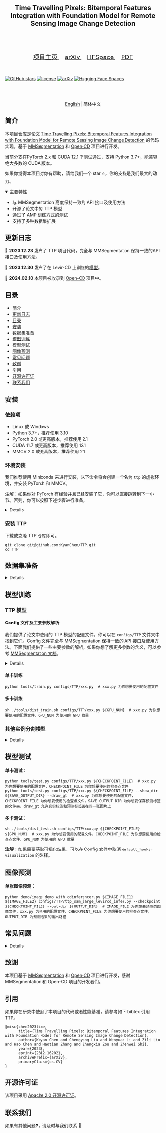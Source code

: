 <div align="center">
    <h2>
        Time Travelling Pixels: Bitemporal Features Integration with Foundation Model for Remote Sensing Image Change Detection
    </h2>
</div>
<br>

[//]: # (<div align="center">)

[//]: # (  <img src="resources/RSPrompter.png" width="800"/>)

[//]: # (</div>)
<br>
<div align="center">
  <a href="https://kychen.me/TTP">
    <span style="font-size: 20px; ">项目主页</span>
  </a>
  &nbsp;&nbsp;&nbsp;&nbsp;
  <a href="https://arxiv.org/abs/2312.16202">
    <span style="font-size: 20px; ">arXiv</span>
  </a>
  &nbsp;&nbsp;&nbsp;&nbsp;
  <a href="https://huggingface.co/spaces/KyanChen/TTP">
    <span style="font-size: 20px; ">HFSpace</span>
  </a>
    &nbsp;&nbsp;&nbsp;&nbsp;
  <a href="resources/ttp.pdf">
    <span style="font-size: 20px; ">PDF</span>
  </a>
</div>
<br>
<br>

[![GitHub stars](https://badgen.net/github/stars/KyanChen/TTP)](https://github.com/KyanChen/TTP)
[![license](https://img.shields.io/badge/license-Apache--2.0-green)](LICENSE)
[![arXiv](https://img.shields.io/badge/arXiv-2312.16202-b31b1b.svg)](https://arxiv.org/abs/2312.16202)
[![Hugging Face Spaces](https://img.shields.io/badge/%F0%9F%A4%97%20Hugging%20Face-Spaces-blue)](https://huggingface.co/spaces/KyanChen/TTP)

<br>
<br>

<div align="center">

[English](README.md) | 简体中文

</div>


## 简介

本项目仓库是论文 [Time Travelling Pixels: Bitemporal Features Integration with Foundation Model for Remote Sensing Image Change Detection](https://arxiv.org/abs/2312.16202) 的代码实现，基于 [MMSegmentation](https://github.com/open-mmlab/mmsegmentation) 和 [Open-CD](https://github.com/likyoo/open-cd) 项目进行开发。

当前分支在PyTorch 2.x 和 CUDA 12.1 下测试通过，支持 Python 3.7+，能兼容绝大多数的 CUDA 版本。

如果你觉得本项目对你有帮助，请给我们一个 star ⭐️，你的支持是我们最大的动力。

<details open>
<summary>主要特性</summary>

- 与 MMSegmentation 高度保持一致的 API 接口及使用方法
- 开源了论文中的 TTP 模型
- 通过了 AMP 训练方式的测试
- 支持了多种数据集扩展

</details>

## 更新日志

🌟 **2023.12.23** 发布了 TTP 项目代码，完全与 MMSegmentation 保持一致的API接口及使用方法。

🌟 **2023.12.30** 发布了在 Levir-CD 上训练的[模型](https://huggingface.co/spaces/KyanChen/TTP/blob/main/ckpt/epoch_270.pth)。

🌟 **2024.02.10** 本项目被收录到 [Open-CD](https://github.com/likyoo/open-cd/tree/main/configs/ttp) 项目中。


[//]: # (## TODO)


## 目录

- [简介](#简介)
- [更新日志](#更新日志)
- [目录](#目录)
- [安装](#安装)
- [数据集准备](#数据集准备)
- [模型训练](#模型训练)
- [模型测试](#模型测试)
- [图像预测](#图像预测)
- [常见问题](#常见问题)
- [致谢](#致谢)
- [引用](#引用)
- [开源许可证](#开源许可证)
- [联系我们](#联系我们)

## 安装

### 依赖项

- Linux 或 Windows
- Python 3.7+，推荐使用 3.10
- PyTorch 2.0 或更高版本，推荐使用 2.1
- CUDA 11.7 或更高版本，推荐使用 12.1
- MMCV 2.0 或更高版本，推荐使用 2.1

### 环境安装

我们推荐使用 Miniconda 来进行安装，以下命令将会创建一个名为 `ttp` 的虚拟环境，并安装 PyTorch 和 MMCV。

注解：如果你对 PyTorch 有经验并且已经安装了它，你可以直接跳转到下一小节。否则，你可以按照下述步骤进行准备。

<details>

**步骤 0**：安装 [Miniconda](https://docs.conda.io/projects/miniconda/en/latest/index.html)。

**步骤 1**：创建一个名为 `ttp` 的虚拟环境，并激活它。

```shell
conda create -n ttp python=3.10 -y
conda activate ttp
```

**步骤 2**：安装 [PyTorch2.1.x](https://pytorch.org/get-started/locally/)。

Linux/Windows:
```shell
pip install torch==2.1.2 torchvision==0.16.2 torchaudio==2.1.2 --index-url https://download.pytorch.org/whl/cu121
```
或者

```shell
conda install pytorch==2.1.2 torchvision==0.16.2 torchaudio==2.1.2 pytorch-cuda=12.1 -c pytorch -c nvidia
```


**步骤 3**：安装 [MMCV2.1.x](https://mmcv.readthedocs.io/en/latest/get_started/installation.html)。

```shell
pip install -U openmim
mim install mmcv==2.1.0
```

**步骤 4**：安装其他依赖项。

```shell
pip install -U wandb einops importlib peft==0.8.2 scipy ftfy prettytable torchmetrics==1.3.1 transformers==4.38.1
```


</details>

### 安装 TTP

下载或克隆 TTP 仓库即可。

```shell
git clone git@github.com:KyanChen/TTP.git
cd TTP
```

## 数据集准备

<details>

### Levir-CD变化检测数据集

#### 数据下载

- 图片及标签下载地址： [Levir-CD](https://chenhao.in/LEVIR/)。


#### 组织方式

你也可以选择其他来源进行数据的下载，但是需要将数据集组织成如下的格式：

```
${DATASET_ROOT} # 数据集根目录，例如：/home/username/data/levir-cd
├── train
│   ├── A
│   ├── B
│   └── label
├── val
│   ├── A
│   ├── B
│   └── label
└── test
    ├── A
    ├── B
    └── label
```

注解：在项目文件夹中，我们提供了一个名为 `data` 的文件夹，其中包含了上述数据集的组织方式的示例。

### 其他数据集

如果你想使用其他数据集，可以参考 [MMSegmentation 文档](https://mmsegmentation.readthedocs.io/zh-cn/latest/user_guides/2_dataset_prepare.html) 来进行数据集的准备。

</details>

## 模型训练

### TTP 模型

#### Config 文件及主要参数解析

我们提供了论文中使用的 TTP 模型的配置文件，你可以在 `configs/TTP` 文件夹中找到它们。Config 文件完全与 MMSegmentation 保持一致的 API 接口及使用方法。下面我们提供了一些主要参数的解析。如果你想了解更多参数的含义，可以参考 [MMSegmentation 文档](https://mmsegmentation.readthedocs.io/zh-cn/latest/user_guides/1_config.html)。

<details>

**参数解析**：

- `work_dir`：模型训练的输出路径，一般不需要修改。
- `default_hooks-CheckpointHook`：模型训练过程中的检查点保存配置，一般不需要修改。
- `default_hooks-visualization`：模型训练过程中的可视化配置，**训练时注释，测试时取消注释**。
- `vis_backends-WandbVisBackend`：网络端可视化工具的配置，**打开注释后，需要在 `wandb` 官网上注册账号，可以在网络浏览器中查看训练过程中的可视化结果**。
- `sam_pretrain_ckpt_path`：MMPretrain 提供的 SAM 主干的检查点路径，参考[下载地址](https://github.com/open-mmlab/mmpretrain/tree/main/configs/sam)。
- `model-backbone-peft_cfg`：是否引入微调参数，一般不需要修改。
- `dataset_type`：数据集的类型，**需要根据数据集的类型进行修改**。
- `data_root`：数据集根目录，**修改为数据集根目录的绝对路径**。
- `batch_size_per_gpu`：单卡的 batch size，**需要根据显存大小进行修改**。
- `resume`: 是否断点续训，一般不需要修改。
- `load_from`：模型的预训练的检查点路径，一般不需要修改。
- `max_epochs`：最大训练轮数，一般不需要修改。

</details>


#### 单卡训练

```shell
python tools/train.py configs/TTP/xxx.py  # xxx.py 为你想要使用的配置文件
```

#### 多卡训练

```shell
sh ./tools/dist_train.sh configs/TTP/xxx.py ${GPU_NUM}  # xxx.py 为你想要使用的配置文件，GPU_NUM 为使用的 GPU 数量
```

### 其他实例分割模型

<details>

如果你想使用其他变化检测模型，可以参考 [Open-CD](https://github.com/likyoo/open-cd) 来进行模型的训练，也可以将其Config文件放入本项目的 `configs` 文件夹中，然后按照上述的方法进行训练。

</details>

## 模型测试

#### 单卡测试：

```shell
python tools/test.py configs/TTP/xxx.py ${CHECKPOINT_FILE}  # xxx.py 为你想要使用的配置文件，CHECKPOINT_FILE 为你想要使用的检查点文件
python tools/test.py configs/TTP/xxx.py ${CHECKPOINT_FILE} --show_dir ${SAVE_OUTPUT_DIR} --draw_gt  # xxx.py 为你想要使用的配置文件，CHECKPOINT_FILE 为你想要使用的检查点文件，SAVE_OUTPUT_DIR 为你想要保存预测标签的文件夹，draw_gt 允许真实标签和预测标签画在同一张图片上
```

#### 多卡测试：

```shell
sh ./tools/dist_test.sh configs/TTP/xxx.py ${CHECKPOINT_FILE} ${GPU_NUM}  # xxx.py 为你想要使用的配置文件，CHECKPOINT_FILE 为你想要使用的检查点文件，GPU_NUM 为使用的 GPU 数量
```

**注解**：如果需要获取可视化结果，可以在 Config 文件中取消 `default_hooks-visualization` 的注释。


## 图像预测

#### 单张图像预测：

```shell
python demo/image_demo_with_cdinferencer.py ${IMAGE_FILE1} ${IMAGE_FILE2} configs/TTP/ttp_sam_large_levircd_infer.py --checkpoint ${CHECKPOINT_FILE} --out-dir ${OUTPUT_DIR}  # IMAGE_FILE 为你想要预测的图像文件，xxx.py 为使用的配置文件，CHECKPOINT_FILE 为你想要使用的检查点文件，OUTPUT_DIR 为预测结果的输出路径
```




## 常见问题

<details>

我们在这里列出了使用时的一些常见问题及其相应的解决方案。如果您发现有一些问题被遗漏，请随时提 PR 丰富这个列表。如果您无法在此获得帮助，请使用[issue](https://github.com/KyanChen/TTP/issues)来寻求帮助。请在模板中填写所有必填信息，这有助于我们更快定位问题。

### 1. 是否需要安装MMSegmentation，MMPretrain，MMDet，Open-CD？

我们建议您不要安装它们，因为我们已经对它们的代码进行了部分修改，如果您安装了它们，可能会导致代码运行出错。如果你出现了模块尚未被注册的错误，请检查：

- 是否安装了这些库，若有则卸载
- 是否在类名前加上了`@MODELS.register_module()`，若没有则加上
- 是否在`__init__.py`中加入了`from .xxx import xxx`，若没有则加上
- 是否在Config文件中加入了`custom_imports = dict(imports=['mmseg.ttp'], allow_failed_imports=False)`，若没有则加上


### 2. 关于资源消耗情况

这里我们列出了使用不同训练方法的资源消耗情况，供您参考。

| 模型名称 |  骨干网络类型  |  图像尺寸   |       GPU       | Batch Size | 加速策略 | 单卡显存占用  | 训练时间 |
|:----:|:--------:|:-------:|:---------------:|:----------:|:----:|:-------:|:----:|
| TTP  | ViT-L/16 | 512x512 | 4x RTX 4090 24G |     2      | FP32 |  14 GB  |  3H  |
| TTP  | ViT-L/16 | 512x512 | 4x RTX 4090 24G |     2      | FP16 |  12 GB  |  2H  |


### 4. dist_train.sh: Bad substitution的解决

如果您在运行`dist_train.sh`时出现了`Bad substitution`的错误，请使用`bash dist_train.sh`来运行脚本。


### 5. You should set `PYTHONPATH` to make `sys.path` include the directory which contains your custom module

请查看详细的报错信息，一般是某些依赖包没有安装，请使用`pip install`来安装依赖包。
</details>

## 致谢

本项目基于 [MMSegmentation](https://github.com/open-mmlab/mmsegmentation) 和 [Open-CD](https://github.com/likyoo/open-cd) 项目进行开发，感谢 MMSegmentation 和 Open-CD 项目的开发者们。

## 引用

如果你在研究中使用了本项目的代码或者性能基准，请参考如下 bibtex 引用 TTP。

```
@misc{chen2023time,
      title={Time Travelling Pixels: Bitemporal Features Integration with Foundation Model for Remote Sensing Image Change Detection}, 
      author={Keyan Chen and Chengyang Liu and Wenyuan Li and Zili Liu and Hao Chen and Haotian Zhang and Zhengxia Zou and Zhenwei Shi},
      year={2023},
      eprint={2312.16202},
      archivePrefix={arXiv},
      primaryClass={cs.CV}
}
```

## 开源许可证

该项目采用 [Apache 2.0 开源许可证](LICENSE)。

## 联系我们

如果有其他问题❓，请及时与我们联系 👬
